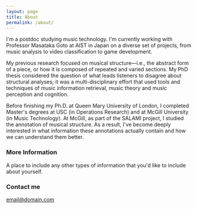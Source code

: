 ```yaml
---
layout: page
title: About
permalink: /about/
---
```


I'm a postdoc studying music technology. I'm currently working with Professor Masataka Goto at AIST in Japan on a diverse set of projects, from music analysis to video classification to game development.

My previous research focused on musical structure—i.e., the abstract form of a piece, or how it is composed of repeated and varied sections. My PhD thesis considered the question of what leads listeners to disagree about structural analyses; it was a multi-disciplinary effort that used tools and techniques of music information retrieval, music theory and music perception and cognition.

Before finishing my Ph.D. at Queen Mary University of London, I completed Master's degrees at USC (in Operations Research) and at McGill University (in Music Technology). At McGill, as part of the SALAMI project, I studied the annotation of musical structure. As a result, I've become deeply interested in what information these annotations actually contain and how we can understand them better.

### More Information

A place to include any other types of information that you'd like to include about yourself.

### Contact me

[email@domain.com](mailto:email@domain.com)